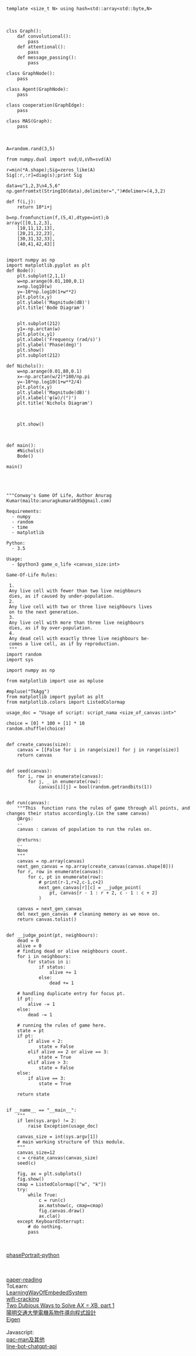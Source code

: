 
```
template <size_t N> using hash=std::array<std::byte,N>
```

<br>


```
clss Graph():
    daf convolutional():
        pass
    def attentional():
        pass
    def message_passing():
        pass

class GraphNode():
    pass

class Agent(GraphNode):
    pass

class cooperation(GraphEdge):
    pass

class MAS(Graph):
    pass

```
<br>

```
A=random.rand(3,5)

from numpy.dual import svd;U,sVh=svd(A)

r=min(*A.shape);Sig=zeros_like(A)
Sig[:r,:r]=diag(s);print Sig

```
```
data=u"1,2,3\n4,5,6"
np.genfromtxt(StringIO(data),delimiter=",")#delimer=(4,3,2)

def f(i,j):
    return 10*i+j

b=np.fromfunction(f,(5,4),dtype=int);b
array([[0,1,2,3],
    [10,11,12,13],
    [20,21,22,23],
    [30,31,32,33],
    [40,41,42,43]]
    

```

```
import numpy as np
import matplotlib.pyplot as plt
def Bode():
    plt.subplot(2,1,1)
    w=np.arange(0.01,100,0.1)
    x=np.log10(w)
    y=-10*np.log10(1+w**2)
    plt.plot(x,y)
    plt.ylabel('Magnitude(dB)')
    plt.title('Bode Diagram')

    
    plt.subplot(212)
    y1=-np.arctan(w)
    plt.plot(x,y1)
    plt.xlabel('Frequency (rad/s)')
    plt.ylabel('Phase(deg)')
    plt.show()
    plt.subplot(212)

def Nichols():
    w=np.arange(0.01,80,0.1)
    x=-np.arctan(w/2)*180/np.pi
    y=-10*np.log10(1+w**2/4)
    plt.plot(x,y)
    plt.ylabel('Magnitude(dB)')
    plt.xlabel('φ(w)/(°)')
    plt.title('Nichols Diagram')
    

    
    plt.show()
    

    
def main():
    #Nichols()
    Bode()

main()
```

<br>
<br>

```
"""Conway's Game Of Life, Author Anurag Kumar(mailto:anuragkumarak95@gmail.com)

Requirements:
  - numpy
  - random
  - time
  - matplotlib

Python:
  - 3.5

Usage:
  - $python3 game_o_life <canvas_size:int>

Game-Of-Life Rules:

 1.
 Any live cell with fewer than two live neighbours
 dies, as if caused by under-population.
 2.
 Any live cell with two or three live neighbours lives
 on to the next generation.
 3.
 Any live cell with more than three live neighbours
 dies, as if by over-population.
 4.
 Any dead cell with exactly three live neighbours be-
 comes a live cell, as if by reproduction.
 """
import random
import sys

import numpy as np

from matplotlib import use as mpluse

#mpluse("TkAgg")
from matplotlib import pyplot as plt
from matplotlib.colors import ListedColormap

usage_doc = "Usage of script: script_nama <size_of_canvas:int>"

choice = [0] * 100 + [1] * 10
random.shuffle(choice)


def create_canvas(size):
    canvas = [[False for i in range(size)] for j in range(size)]
    return canvas


def seed(canvas):
    for i, row in enumerate(canvas):
        for j, _ in enumerate(row):
            canvas[i][j] = bool(random.getrandbits(1))


def run(canvas):
    """This  function runs the rules of game through all points, and changes their status accordingly.(in the same canvas)
    @Args:
    --
    canvas : canvas of population to run the rules on.

    @returns:
    --
    None
    """
    canvas = np.array(canvas)
    next_gen_canvas = np.array(create_canvas(canvas.shape[0]))
    for r, row in enumerate(canvas):
        for c, pt in enumerate(row):
            # print(r-1,r+2,c-1,c+2)
            next_gen_canvas[r][c] = __judge_point(
                pt, canvas[r - 1 : r + 2, c - 1 : c + 2]
            )

    canvas = next_gen_canvas
    del next_gen_canvas  # cleaning memory as we move on.
    return canvas.tolist()


def __judge_point(pt, neighbours):
    dead = 0
    alive = 0
    # finding dead or alive neighbours count.
    for i in neighbours:
        for status in i:
            if status:
                alive += 1
            else:
                dead += 1

    # handling duplicate entry for focus pt.
    if pt:
        alive -= 1
    else:
        dead -= 1

    # running the rules of game here.
    state = pt
    if pt:
        if alive < 2:
            state = False
        elif alive == 2 or alive == 3:
            state = True
        elif alive > 3:
            state = False
    else:
        if alive == 3:
            state = True

    return state


if __name__ == "__main__":
    """
    if len(sys.argv) != 2:
        raise Exception(usage_doc)

    canvas_size = int(sys.argv[1])
    # main working structure of this module.
    """
    canvas_size=12
    c = create_canvas(canvas_size)
    seed(c)

    fig, ax = plt.subplots()
    fig.show()
    cmap = ListedColormap(["w", "k"])
    try:
        while True:
            c = run(c)
            ax.matshow(c, cmap=cmap)
            fig.canvas.draw()
            ax.cla()
    except KeyboardInterrupt:
        # do nothing.
        pass
```

<br>

[phasePortrait-python](https://github.com/phaseportrait/phaseportrait/blob/master/examples/examples.ipynb)<br><br><br>

[paper-reading](https://github.com/mli/paper-reading)<br>
ToLearn:<br>
[LearningWayOfEmbededSystem](https://github.com/SSHeRun/LearningWayOfEmbededSystem)<br>
[wifi-cracking](https://github.com/brannondorsey/wifi-cracking)<br>
[Two Dubious Ways to Solve A*X = X*B, part 1](https://blogs.mathworks.com/cleve/2020/10/09/two-dubious-ways-to-solve-ax-xb-part-1/)<br>
[陽明交通大學電機系物件導向程式設計](http://ocw.nctu.edu.tw/course_detail.php?bgid=8&gid=0&nid=343&page=4)<br>
[Eigen](https://eigen.tuxfamily.org/index.php?title=Main_Page)<br>
<br>
Javascript:<br>
[pac-man及其他](https://www.zhihu.com/answer/2263313024)<br>
[line-bot-chatgpt-api](https://github.com/Hans-Tsai/my-chatgpt/tree/main)<br>



